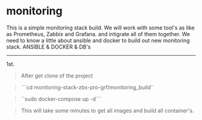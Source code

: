 # monitoring
This is a simple monitoring stack build.
We will work with some tool's as like as Prometheus, Zabbix and Grafana. and intigrate all of them together.
We need to know a little about ansible and docker to build out new monitoring stack.
ANSIBLE & DOCKER & DB's
_________________
1st.

>After get clone of the project

>```cd monitoring-stack-zbx-pro-grf/monitoring_build``

>``sudo docker-compose up -d```

>This will take some minutes to get all images and build all container's.
